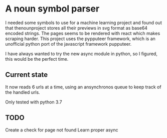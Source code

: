 # A noun symbol parser
I needed some symbols to use for a machine learning project and found out that thenounproject stores all their previews in svg format as base64 encoded strings.
The pages seems to be rendered with react which makes scraping harder. This project uses the pypputeer framework, which is an unofficial python port of the javascript framework pupputeer.

I have always wanted to try the new async module in python, so I figured, this would be the perfect time.

## Current state
It now reads 6 urls at a time, using an ansynchronos queue to keep track of the handled urls.

Only tested with python 3.7

## TODO
Create a check for page not found
Learn proper async

